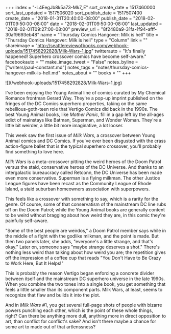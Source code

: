 +++
index = "-L4EegJb8k5a73-Mk7_E"
sort_create_date = 1517460000
sort_last_updated = 1517506020
sort_publish_date = 1517507400
create_date = "2018-01-31T20:40:00-08:00"
publish_date = "2018-02-01T09:50:00-08:00"
date = "2018-02-01T09:50:00-08:00"
last_updated = "2018-02-01T09:27:00-08:00"
preview_url = "8f2480a9-31fa-1f94-afff-30af9693eb48"
name = "Thursday Comics Hangover: Milk is hell"
title = "Thursday Comics Hangover: Milk is hell"
type = "Column"
link = ""
shareimage = "http://seattlereviewofbooks.com/webhook-uploads/1517458292828/Milk-Wars-1.jpg"
twitterauto = "It's finally happened! Superhero crossover comics have become self-aware."
facebookauto = ""
make_image_tweet = "False"
notes_byline = ["writers/paul-constant.md"]
notes_tags = "notes/thursday-comics-hangover-milk-is-hell.md"
notes_about = ""
books = ""
+++
<p class="image">![](/webhook-uploads/1517458292828/Milk-Wars-1.jpg)</p>

I've been enjoying the Young Animal line of comics curated by My Chemical Romance frontman Gerard Way. They're a pop-up imprint published on the fringes of the DC Comics superhero properties, taking on the same rebellious-goth-teen role that Vertigo Comics did back in the 1990s. The best Young Animal books, like *Mother Panic*, fill in a gap left by the all-ages edict of mainstays like Batman, Superman, and Wonder Woman. They're a little bit weirder, a little bit more imaginative, a lot looser.

This week saw the first issue of *Milk Wars*, a crossover between Young Animal comics and DC Comics. If you've ever been disgusted with the crass action-figure ballet that is the typical superhero crossover, you'll probably find something to love here. 

*Milk Wars* is a meta-crossover pitting the weird heroes of the Doom Patrol versus the staid, conservative heroes of the DC Universe. And thanks to an intergalactic bureaucracy called Retconn, the DC Universe has been made even more conservative. Superman is a flying milkman. The other Justice League figures have been recast as the Community League of Rhode Island, a staid suburban homeowners association with superpowers.

This feels like a crossover with something to say, which is a rarity for the genre. Of course, some of that conservatism of the mainstream DC line rubs off on the Doom Patrol; while the Young Animal books are generally content to be weird without bragging about how weird they are, in this comic they're painfully self-aware. 

"Some of the best people are weirdos," a Doom Patrol member says while in the middle of a fight with the godlike milkman, and the point is made. But then two panels later, she adds, "everyone's a little strange, and that's okay." Later on, someone says "maybe strange deserves a shot." There's nothing less weird than talking about how weird you are; the repetition gives off the impression of a coffee cup that reads "You Don't Have to Be Crazy to Work Here, But It Helps!"

This is probably the reason Vertigo began enforcing a concrete divider between itself and the mainstream DC superhero universe in the late 1990s. When you combine the two tones into a single book, you get something that feels a little smaller than its component parts. Milk Wars, at least, seems to recognize that flaw and builds it into the plot. 

And in *Milk Wars* #1, you get several full-page shots of people with bizarre powers punching each other, which is the point of these whole things, right? Can there be anything more dull, anything more in direct opposition to art, than conflict for conflict's sake? And isn't there maybe a chance for some art to made out of that artlenssness?